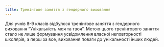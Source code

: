 ```yaml
---
title: Тренінгове заняття з гендерного виховання
---
```


Для учнів 8-9 класів відбулося тренінгове заняття з гендерного виховання “Унікальність моя та твоя”. Метою цього тренінгового заняття стало не лише формування усвідомлення власної неповторності школярів, а перш за все, виховання поваги до унікальності інших людей.

<slideshow id="72157649362792103"></slideshow>
